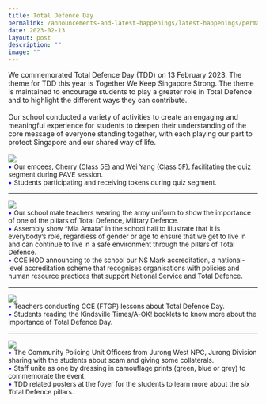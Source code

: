 ```yaml
---
title: Total Defence Day
permalink: /announcements-and-latest-happenings/latest-happenings/permalink/
date: 2023-02-13
layout: post
description: ""
image: ""
---
```

We commemorated Total Defence Day (TDD) on 13 February 2023. The theme for TDD this year is Together We Keep Singapore Strong. The theme is maintained to encourage students to play a greater role in Total Defence and to highlight the different ways they can contribute. 
<br><br>
Our school conducted a variety of activities to create an engaging and meaningful experience for students to deepen their understanding of the core message of everyone standing together, with each playing our part to protect Singapore and our shared way of life. 
<br><br>
<img src="/images/Happenings/TDD/TDD11.png">
<br>
<span style="font-size:10pt;">
<span style="color:blue;">•</span> Our emcees, Cherry (Class 5E) and Wei Yang (Class 5F), facilitating the quiz segment during PAVE session. <br><span style="color:blue;">•</span> Students participating and receiving tokens during quiz segment. </span>
<hr>
<img src="/images/Happenings/TDD/TDD12.png">
<br>
<span style="font-size:10pt;">
<span style="color:blue;">•</span> Our school male teachers wearing the army uniform to show the importance of one of the pillars of Total Defence, Military Defence. <br><span style="color:blue;">•</span> Assembly show “Mia Amata” in the school hall to illustrate that it is everybody’s role, regardless of gender or age to ensure that we get to live in and can continue to live in a safe environment through the pillars of Total Defence. <br><span style="color:blue;">•</span>  CCE HOD announcing to the school our NS Mark accreditation, a national-level accreditation scheme that recognises organisations with policies and human resource practices that support National Service and Total Defence.</span>
<hr>
<img src="/images/Happenings/TDD/TDD13.png">
<br>
<span style="font-size:10pt;">
<span style="color:blue;">•</span> Teachers conducting CCE (FTGP) lessons about Total Defence Day. <br><span style="color:blue;">•</span> Students reading the Kindsville Times/A-OK! booklets to know more about the importance of Total Defence Day. </span>
<hr>
<img src="/images/Happenings/TDD/TDD14.png">
<br>
<span style="font-size:10pt;">
<span style="color:blue;">•</span> The Community Policing Unit Officers from Jurong West NPC, Jurong Division sharing with the students about scam and giving some collaterals.  <br><span style="color:blue;">•</span> Staff unite as one by dressing in camouflage prints (green, blue or grey) to commemorate the event. <br><span style="color:blue;">•</span> TDD related posters at the foyer for the students to learn more about the six Total Defence pillars. </span>